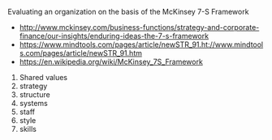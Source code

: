 
Evaluating an organization on the basis of the McKinsey 7-S Framework
* http://www.mckinsey.com/business-functions/strategy-and-corporate-finance/our-insights/enduring-ideas-the-7-s-framework
* https://www.mindtools.com/pages/article/newSTR_91.ht://www.mindtools.com/pages/article/newSTR_91.htm
* https://en.wikipedia.org/wiki/McKinsey_7S_Framework


1) Shared values
2) strategy
3) structure
4) systems
5) staff
6) style
7) skills
